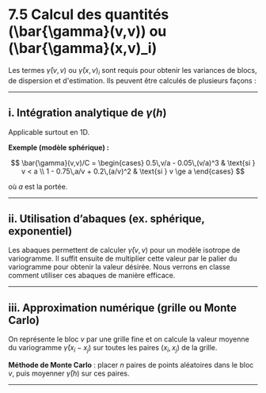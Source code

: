 # 7.5 Calcul des quantités \(\bar{\gamma}(v,v)\) ou \(\bar{\gamma}(x,v)_i\)

Les termes $\bar{\gamma}(v,v)$ ou $\bar{\gamma}(x,v)_i$ sont requis pour obtenir les variances de blocs, de dispersion et d'estimation. Ils peuvent être calculés de plusieurs façons :

---

## i. Intégration analytique de $\gamma(h)$

Applicable surtout en 1D.

**Exemple (modèle sphérique) :**

$$
\bar{\gamma}(v,v)/C = 
\begin{cases}
0.5\,v/a - 0.05\,(v/a)^3 & \text{si } v < a \\
1 - 0.75\,a/v + 0.2\,(a/v)^2 & \text{si } v \ge a
\end{cases}
$$

où $a$ est la portée.

---

## ii. Utilisation d’abaques (ex. sphérique, exponentiel)
Les abaques permettent de calculer $\bar{\gamma}(v, v)$ pour un modèle isotrope de variogramme. Il suffit ensuite de multiplier cette valeur par le palier du variogramme pour obtenir la valeur désirée. Nous verrons en classe comment utiliser ces abaques de manière efficace.


---

## iii. Approximation numérique (grille ou Monte Carlo)

On représente le bloc $v$ par une grille fine et on calcule la valeur moyenne du variogramme $\bar{\gamma}(x_i - x_j)$ sur toutes les paires $(x_i, x_j)$ de la grille.

**Méthode de Monte Carlo** : placer $n$ paires de points aléatoires dans le bloc $v$, puis moyenner $\bar{\gamma}(h)$ sur ces paires.

---

